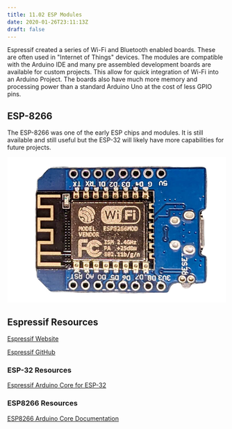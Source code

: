 ```yaml
---
title: 11.02 ESP Modules
date: 2020-01-26T23:11:13Z
draft: false
---
```


Espressif created a series of Wi-Fi and Bluetooth enabled boards. These are often used in "Internet of Things" devices. The modules are compatible with the Arduino IDE and many pre assembled development boards are available for custom projects. This allow for quick integration of Wi-Fi into an Arduino Project. The boards also have much more memory and processing power than a standard Arduino Uno at the cost of less GPIO pins.

## ESP-8266

The ESP-8266 was one of the early ESP chips and modules. It is still available and still useful but the ESP-32 will likely have more capabilities for future projects.

[![ESP-8266 Module Board](2023-esp8266-module-board.jpg)](2023-esp8266-module-board.jpg)

## Espressif Resources

[Espressif Website](https://www.espressif.com/en)

[Espressif GitHub](https://github.com/espressif/)

### ESP-32 Resources

[Espressif Arduino Core for ESP-32](https://github.com/espressif/arduino-esp32)

### ESP8266 Resources

[ESP8266 Arduino Core Documentation](https://arduino-esp8266.readthedocs.io/en/latest/index.html)
